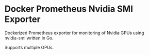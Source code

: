 # Docker Prometheus Nvidia SMI Exporter

Dockerized Prometheus exporter for monitoring of Nvidia GPUs using nvidia-smi written in Go.

Supports multiple GPUs.
